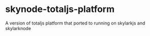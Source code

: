 # skynode-totaljs-platform
A version of totaljs platform that ported to running on skylarkjs and skylarknode
